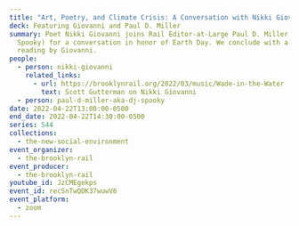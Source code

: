 ```yaml
---
title: "Art, Poetry, and Climate Crisis: A Conversation with Nikki Giovanni"
deck: Featuring Giovanni and Paul D. Miller
summary: Poet Nikki Giovanni joins Rail Editor-at-Large Paul D. Miller (aka DJ
  Spooky) for a conversation in honor of Earth Day. We conclude with a poetry
  reading by Giovanni.
people:
  - person: nikki-giovanni
    related_links:
      - url: https://brooklynrail.org/2022/03/music/Wade-in-the-Water
        text: Scott Gutterman on Nikki Giovanni
  - person: paul-d-miller-aka-dj-spooky
date: 2022-04-22T13:00:00-0500
end_date: 2022-04-22T14:30:00-0500
series: 544
collections:
  - the-new-social-environment
event_organizer:
  - the-brooklyn-rail
event_producer:
  - the-brooklyn-rail
youtube_id: JzCMEgekps
event_id: recSnTwQDK37wuwV6
event_platform:
  - zoom
---
```

